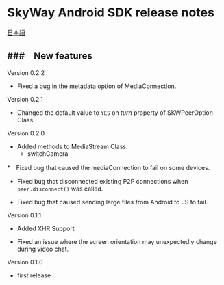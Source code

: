 SkyWay Android SDK release notes
=============================

[日本語](./release-notes.md)

###　New features
--------------------------

Version 0.2.2

* Fixed a bug in the metadata option of MediaConnection.

Version 0.2.1

* Changed the default value to ```YES``` on *turn* property of SKWPeerOption Class.

Version 0.2.0

* Added methods to MediaStream Class.
	- switchCamera

*　Fixed bug that caused the mediaConnection to fail on some devices.

* Fixed bug that disconnected existing P2P connections when `peer.disconnect()` was called.

* Fixed bug that caused sending large files from Android to JS to fail.



Version 0.1.1

* Added XHR Support

* Fixed an issue where the screen orientation may unexpectedly change during video chat.


Version 0.1.0

* first release
